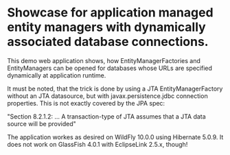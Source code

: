 # Showcase for application managed entity managers with dynamically associated database connections.

This demo web application shows, how EntityManagerFactories and EntityManagers can be opened for
databases whose URLs are specified dynamically at application runtime.

It must be noted, that the trick is done by using a JTA EntityManagerFactory without an JTA datasource,
but with javax.persistence.jdbc connection properties. This is not exactly covered by the JPA spec:

"Section 8.2.1.2: ... A transaction-type of JTA assumes that a JTA data source will be provided"

The application workes as desired on WildFly 10.0.0 using Hibernate 5.0.9. It does not work on GlassFish 4.0.1 with EclipseLink 2.5.x, though!
